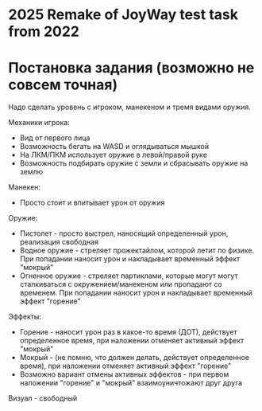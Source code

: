 # 2025 Remake of JoyWay test task from 2022

# Постановка задания (возможно не совсем точная)
Надо сделать уровень с игроком, манекеном и тремя видами оружия.

Механики игрока:
- Вид от первого лица
- Возможность бегать на WASD и оглядываться мышкой
- На ЛКМ/ПКМ использует оружие в левой/правой руке
- Возможность подбирать оружие с земли и сбрасывать оружие на землю

Манекен:
- Просто стоит и впитывает урон от оружия

Оружие:
- Пистолет - просто выстрел, наносящий определенный урон, реализация свободная
- Водное оружие - стреляет прожектайлом, которой летит по физике. При попадании наносит урон и накладывает временный эффект "мокрый"
- Огненное оружие - стреляет партиклами, которые могут могут сталкиваться с окружением/манекеном или пропадают со временем. При попадании наносит урон и накладывает временный эффект "горение"

Эффекты:
- Горение - наносит урон раз в какое-то время (ДОТ), действует определенное время, при наложении отменяет активный эффект "мокрый"
- Мокрый - (не помню, что должен делать, действует определенное время), при наложении отменяет активный эффект "горение"
- Возможно вариант отмены активных эффектов - при первом наложении "горение" и "мокрый" взаимоуничтожают друг друга

Визуал - свободный
